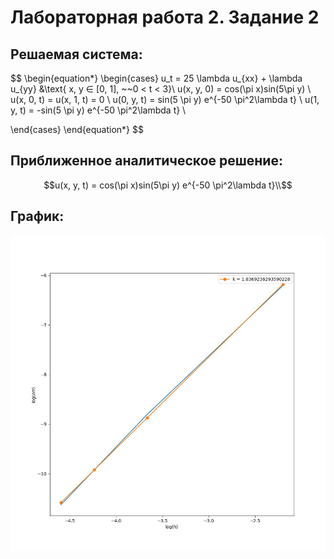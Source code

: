 # Лабораторная работа 2. Задание 2
## Решаемая система:
$$
\begin{equation*} 
 \begin{cases}
   u_t = 25 \lambda u_{xx} + \lambda u_{yy}   &\text{  x, y $\in$ [0, 1],  ~~0 < t < 3}\\
   u(x, y, 0) = cos(\pi x)sin(5\pi y) \\
   u(x, 0, t) = u(x, 1, t) = 0 \\
   u(0, y, t) = sin(5 \pi y) e^{-50 \pi^2\lambda t} \\
   u(1, y, t) = -sin(5 \pi y) e^{-50 \pi^2\lambda t} \\

 \end{cases}
\end{equation*}
$$
## Приближенное аналитическое решение:
$$u(x, y, t) = cos(\pi x)sin(5\pi y) e^{-50 \pi^2\lambda t}\\$$
## График:
![](./lab_3_1.jpg)